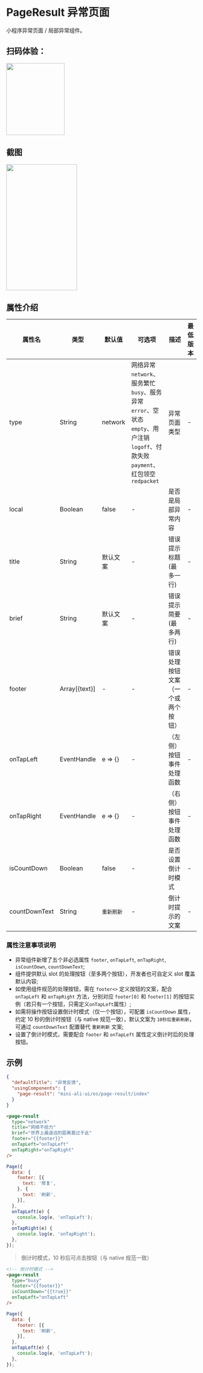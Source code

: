 # PageResult 异常页面

小程序异常页面 / 局部异常组件。

## 扫码体验：

<img src="https://gw.alipayobjects.com/zos/rmsportal/ZCkOkoTgcKkhEhqHbnBL.jpeg" width="154" height="190" />

## 截图

<img src="https://gw.alipayobjects.com/mdn/rms_ce4c6f/afts/img/A*JEeUR5IS5uoAAAAAAAAAAABkARQnAQ" width="187" height="333" />

## 属性介绍
| 属性名 | 类型 | 默认值 | 可选项 | 描述 | 最低版本 |
| ---- | ---- | ---- | ---- | ---- | ---- |
| type | String | network | 网络异常`network`、服务繁忙`busy`、服务异常`error`、空状态`empty`、用户注销`logoff`、付款失败`payment`、红包领空`redpacket` | 异常页面类型 | - |
| local | Boolean | false | - | 是否是局部异常内容 | - |
| title | String | 默认文案 | - | 错误提示标题 (最多一行) | - |
| brief | String | 默认文案 | - | 错误提示简要 (最多两行) | - |
| footer | Array[{text}] | - | - | 错误处理按钮文案（一个或两个按钮） | - |
| onTapLeft | EventHandle | e => {} | - |（左侧）按钮事件处理函数 | - |
| onTapRight | EventHandle | e => {} | - |（右侧）按钮事件处理函数 | - |
| isCountDown | Boolean | false | - | 是否设置倒计时模式 | - |
| countDownText | String | `重新刷新` | - | 倒计时提示的文案 | - |




### 属性注意事项说明

- 异常组件新增了五个非必选属性 `footer`, `onTapLeft`, `onTapRight`, `isCountDown`, `countDownText`;
- 组件提供默认 slot 的处理按钮（至多两个按钮），开发者也可自定义 slot 覆盖默认内容;
- 如使用组件规范的处理按钮，需在 `footer<>` 定义按钮的文案，配合 `onTapLeft` 和 `onTapRight` 方法，分别对应 `footer[0]` 和 `footer[1]` 的按钮实例（若只有一个按钮，只需定义`onTapLeft`属性）;
- 如需将操作按钮设置倒计时模式（仅一个按钮），可配置 `isCountDown` 属性，约定 10 秒的倒计时按钮（与 native 规范一致），默认文案为 `10秒后重新刷新`，可通过 `countDownText` 配置替代 `重新刷新` 文案;
- 设置了倒计时模式，需要配合 `footer` 和 `onTapLeft` 属性定义倒计时后的处理按钮。


## 示例

```json
{
  "defaultTitle": "异常反馈",
  "usingComponents": {
    "page-result": "mini-ali-ui/es/page-result/index"
  }
}
```

```html
<page-result
  type="network"
  title="网络不给力"
  brief="世界上最遥远的距离莫过于此"
  footer="{{footer}}"
  onTapLeft="onTapLeft"
  onTapRight="onTapRight"
/>
```

```js
Page({
  data: {
    footer: [{
      text: '修复',
    }, {
      text: '刷新',
    }],
  },
  onTapLeft(e) {
    console.log(e, 'onTapLeft');
  },
  onTapRight(e) {
    console.log(e, 'onTapRight');
  },
});

```

> 倒计时模式，10 秒后可点击按钮（与 native 规范一致）
```html
<!-- 倒计时模式 -->
<page-result
  type="busy"
  footer="{{footer}}"
  isCountDown="{{true}}"
  onTapLeft="onTapLeft"
/>

```

```js
Page({
  data: {
    footer: [{
      text: '刷新',
    }],
  },
  onTapLeft(e) {
    console.log(e, 'onTapLeft');
  },
});
```